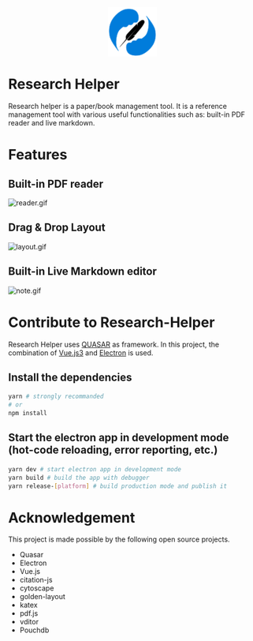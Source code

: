 <p align="center">
<img src="src/assets/logo.svg" 
style="width: 100px; vertical-align:middle">
</p>

# Research Helper

Research helper is a paper/book management tool. It is a reference management tool with various useful functionalities such as: built-in PDF reader and live markdown.

# Features

## Built-in PDF reader

![reader.gif](./gifs/reader.gif)

## Drag & Drop Layout

![layout.gif](./gifs/layout.gif)

## Built-in Live Markdown editor

![note.gif](./gifs/note.gif)

# Contribute to Research-Helper

Research Helper uses [QUASAR](https://quasar.dev) as framework. In this project, the combination of [Vue.js3](https://vuejs.org) and [Electron](https://www.electronjs.org) is used.

## Install the dependencies

```bash
yarn # strongly recommanded
# or
npm install
```

## Start the electron app in development mode (hot-code reloading, error reporting, etc.)

```bash
yarn dev # start electron app in development mode
yarn build # build the app with debugger
yarn release-[platform] # build production mode and publish it
```

# Acknowledgement

This project is made possible by the following open source projects.

- Quasar
- Electron
- Vue.js
- citation-js
- cytoscape
- golden-layout
- katex
- pdf.js
- vditor
- Pouchdb
